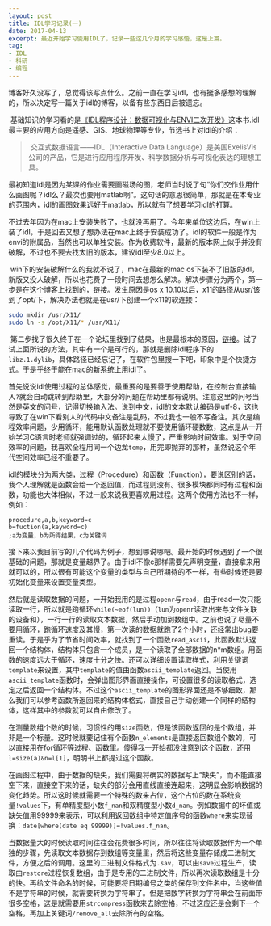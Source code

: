 ```yaml
---
layout: post
title: IDL学习记录(一)
date: 2017-04-13
excerpt: 最近开始学习使用IDL了，记录一些这几个月的学习感悟，这是上篇。
tag: 
- IDL
- 科研
- 编程
---
```


​	博客好久没写了，总觉得该写点什么。之前一直在学习idl，也有挺多感想的理解的，所以决定写一篇关于idl的博客，以备有些东西日后被遗忘。

​	基础知识的学习看的是[《IDL程序设计：数据可视化与ENVI二次开发》](https://item.jd.com/11103120.html)这本书.idl最主要的应用方向是遥感、GIS、地球物理等专业，节选书上对idl的介绍：

> ​	交互式数据语言——IDL（Interactive Data Language）是美国ExelisVis公司的产品，它是进行应用程序开发、科学数据分析与可视化表达的理想工具。

​	最初知道idl是因为某课的作业需要画磁场的图，老师当时说了句“你们交作业用什么画图呢？idl么？最次也要用matlab啊”。这句话的意思很简单，那就是在本专业的范围内，idl的画图效果远好于matlab，所以就有了想要学习idl的打算。

​	不过去年因为在mac上安装失败了，也就没再用了。今年来单位这边后，在win上装了idl，于是回去又想了想办法在mac上终于安装成功了。idl的软件一般是作为envi的附属品，当然也可以单独安装。作为收费软件，最新的版本网上似乎并没有破解，不过也不要去找太旧的版本，建议idl至少8.0以上。

​	win下的安装破解什么的我就不说了，mac在最新的mac os下装不了旧版的idl，新版又没人破解，所以也花费了一段时间去想怎么解决。解决步骤分为两个，第一步是在这个博客上找到的，[链接](http://blog.sciencenet.cn/blog-568426-920163.html)。发生原因是os x 10.10以后，x11的路径从usr/该到了opt/下，解决办法也就是在usr/下创建一个x11的软连接：

```bash
sudo mkdir /usr/X11/
sudo ln -s /opt/X11/* /usr/X11/
```

​	第二步找了很久终于在一个论坛里找到了结果，也是最根本的原因，[链接](http://compgroups.net/comp.lang.idl-pvwave/idl-on-mac-funning-yosemite/3001991)。试了试上面所说的方法，其中有一个是可行的，那就是删除idl程序下的`libz.1.dylib`，具体路径已经忘记了，在软件包里搜一下吧，印象中是个快捷方式。于是乎终于能在mac的新系统上用idl了。

​	首先说说idl使用过程的总体感觉，最重要的是要善于使用帮助，在控制台直接输入`?`就会自动跳转到帮助里，大部分的问题在帮助里都有说明。注意这里的问号当然是英文的问号，记得切换输入法。说到中文，idl的文本默认编码是utf-8，这也导致了在win下看别人的代码中文备注是乱码，不过我也一般不写备注。其次是编程效率问题，少用循环，能用默认函数处理就不要使用循环硬数数，这点是从一开始学习C语言时老师就强调过的，循环起来太慢了，严重影响时间效率。对于空间效率的问题，我喜欢全程用同一个边龙`temp`，用完即抛弃的那种，虽然说这个年代空间效率已经不重要了。

​	idl的模块分为两大类，过程（Procedure）和函数（Function），要说区别的话，我个人理解就是函数会给一个返回值，而过程则没有。很多模块都同时有过程和函数，功能也大体相似，不过一般来说我更喜欢用过程。这两个使用方法也不一样，例如：

```idl
procedure,a,b,keyword=c
b=fuction(a,keyword=c)
;a为变量，b为所得结果，c为关键词
```

​	接下来以我目前写的几个代码为例子，想到哪说哪吧。最开始的时候遇到了一个很基础的问题，那就是变量越界了。由于idl不像c那样需要先声明变量，直接拿来用就可以的，所以很有可能这个变量的类型与自己所期待的不一样，有些时候还是要初始化变量来设置变量类型。

​	然后就是读取数据的问题，一开始我用的是过程`openr`与`read`，由于read一次只能读取一行，所以就是跑循环`while(~eof(lun))`（`lun`为`openr`读取出来与文件关联的设备和），一行一行的读取文本数据，然后手动加到数组中。之前也说了尽量不要用循环，跑循环速度及其慢，第一次读的数据就跑了2个小时，还经常出bug要重读。于是乎为了节省时间效率，就找到了一个函数`read_ascii`，此函数默认返回一个结构体，结构体只包含一个成员，是一个读取了全部数据的n*m数组。用函数的速度远大于循环，速度十分之快。还可以详细设置读取样式，利用关键词`template`来设置，其中`template`的值由函数`ascii_template`返回。当使用`ascii_template`函数时，会弹出图形界面直接操作，可设置很多的读取格式，选定之后返回一个结构体。不过这个`ascii_template`的图形界面还是不够细致，那么我们可以参考函数所返回来的结构体格式，直接自己手动创建一个同样的结构体，这样其中的参数就可以自由修改了。

​	在测量数组个数的时候，习惯性的用`size`函数，但是该函数返回的是个数组，并非是一个标量。这时候就要记住有个函数`n_elements`是直接返回数组个数的，可以直接用在for循环等过程、函数里。傻得我一开始都没注意到这个函数，还用`l=size(a)&n=l[1]`，明明书上都提过这个函数。

​	在画图过程中，由于数据的缺失，我们需要将确实的数据写上“缺失”，而不能直接空下来，直接空下来的话，缺失的部分会用直线直接连起来，这明显会影响数据的变化趋势。所以这时候就需要一个特殊的数来占位，这个占位的数在系统变量`!values`下，有单精度型小数`f_nan`和双精度型小数`d_nan`。例如数据中的坏值或缺失值用99999来表示，可以利用返回数组中特定值序号的函数`where`来实现替换：`date[where(date eq 99999)]=!values.f_nan`。

​	当数据量大的时候读取时间往往会花费很多时间，所以往往将读取数据作为一个单独的步骤，先读取文本数据存到数组等变量里，然后将这些变量存储成二进制文件，方便之后的调用。这里的二进制文件格式为`.sav`，可以由`save`过程生产，读取由`restore`过程恢复数组，由于是专用的二进制文件，所以再次读取数组是十分的快。再给文件命名的时候，可能要将日期编号之类的保存到文件名中，当这些值不是字符串的时候，就需要转换为字符串了。但是把数字转换为字符串会在前面带很多空格，这是就需要用`strcompress`函数来去除空格，不过这应还是会剩下一个空格，再加上关键词`/remove_all`去除所有的空格。

